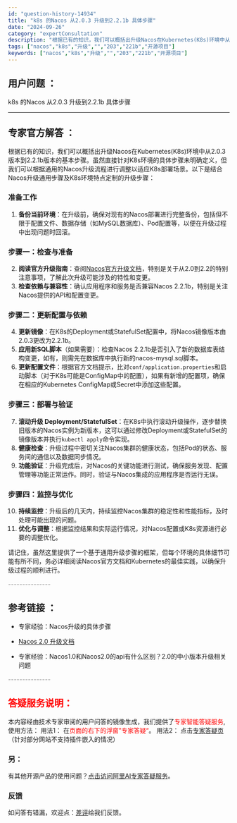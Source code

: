 ```yaml
---
id: "question-history-14934"
title: "k8s 的Nacos 从2.0.3 升级到2.2.1b 具体步骤"
date: "2024-09-26"
category: "expertConsultation"
description: "根据已有的知识，我们可以概括出升级Nacos在Kubernetes(K8s)环境中从2.0.3版本到2.2.1b版本的基本步骤。虽然直接针对K8s环境的具体步骤未明确定义，但我们可以根据通用的Nacos升级流程进行调整以适应K8s部署场景。以下是结合Nacos升级通用步骤及K8s环境特点定制的升级步"
tags: ["nacos","k8s","升级","","203","221b","开源项目"]
keywords: ["nacos","k8s","升级","","203","221b","开源项目"]
---
```


## 用户问题 ： 
 k8s 的Nacos 从2.0.3 升级到2.2.1b 具体步骤  

---------------
## 专家官方解答 ：

根据已有的知识，我们可以概括出升级Nacos在Kubernetes(K8s)环境中从2.0.3版本到2.2.1b版本的基本步骤。虽然直接针对K8s环境的具体步骤未明确定义，但我们可以根据通用的Nacos升级流程进行调整以适应K8s部署场景。以下是结合Nacos升级通用步骤及K8s环境特点定制的升级步骤：

### 准备工作
1. **备份当前环境**：在升级前，确保对现有的Nacos部署进行完整备份，包括但不限于配置文件、数据存储（如MySQL数据库）、Pod配置等，以便在升级过程中出现问题时回滚。

### 步骤一：检查与准备
2. **阅读官方升级指南**：查阅[Nacos官方升级文档](https://nacos.io/docs/latest/upgrading/200-upgrading/)，特别是关于从2.0到2.2的特别注意事项，了解此次升级可能涉及的特性和变更。
3. **检查依赖与兼容性**：确认应用程序和服务是否兼容Nacos 2.2.1b，特别是关注Nacos提供的API和配置变更。

### 步骤二：更新配置与依赖
4. **更新镜像**：在K8s的Deployment或StatefulSet配置中，将Nacos镜像版本由2.0.3更改为2.2.1b。
5. **应用新SQL脚本**（如果需要）：检查Nacos 2.2.1b是否引入了新的数据库表结构变更，如有，则需先在数据库中执行新的nacos-mysql.sql脚本。
6. **更新配置文件**：根据官方文档提示，比对`conf/application.properties`和启动脚本（对于K8s可能是ConfigMap中的配置），如果有新增的配置项，确保在相应的Kubernetes ConfigMap或Secret中添加这些配置。

### 步骤三：部署与验证
7. **滚动升级 Deployment/StatefulSet**：在K8s中执行滚动升级操作，逐步替换旧版本的Nacos实例为新版本，这可以通过修改Deployment或StatefulSet的镜像版本并执行`kubectl apply`命令实现。
8. **健康检查**：升级过程中密切关注Nacos集群的健康状态，包括Pod的状态、服务间的通信以及数据同步情况。
9. **功能验证**：升级完成后，对Nacos的关键功能进行测试，确保服务发现、配置管理等功能正常运作。同时，验证与Nacos集成的应用程序是否运行无误。

### 步骤四：监控与优化
10. **持续监控**：升级后的几天内，持续监控Nacos集群的稳定性和性能指标，及时处理可能出现的问题。
11. **优化与调整**：根据监控结果和实际运行情况，对Nacos配置或K8s资源进行必要的调整优化。

请记住，虽然这里提供了一个基于通用升级步骤的框架，但每个环境的具体细节可能有所不同，务必详细阅读Nacos官方文档和Kubernetes的最佳实践，以确保升级过程的顺利进行。


<font color="#949494">---------------</font> 


## 参考链接 ：

* 专家经验：Nacos升级的具体步骤 
 
 * [Nacos 2.0 升级文档](https://nacos.io/docs/latest/upgrading/200-upgrading)
 
 * 专家经验：Nacos1.0和Nacos2.0的api有什么区别？2.0的中小版本升级相关问题 


 <font color="#949494">---------------</font> 
 


## <font color="#FF0000">答疑服务说明：</font> 

本内容经由技术专家审阅的用户问答的镜像生成，我们提供了<font color="#FF0000">专家智能答疑服务</font>,使用方法：
用法1： 在<font color="#FF0000">页面的右下的浮窗”专家答疑“</font>。
用法2： 点击[专家答疑页](https://answer.opensource.alibaba.com/docs/intro)（针对部分网站不支持插件嵌入的情况）
### 另：


有其他开源产品的使用问题？[点击访问阿里AI专家答疑服务](https://answer.opensource.alibaba.com/docs/intro)。
### 反馈
如问答有错漏，欢迎点：[差评](https://ai.nacos.io/user/feedbackByEnhancerGradePOJOID?enhancerGradePOJOId=14941)给我们反馈。
